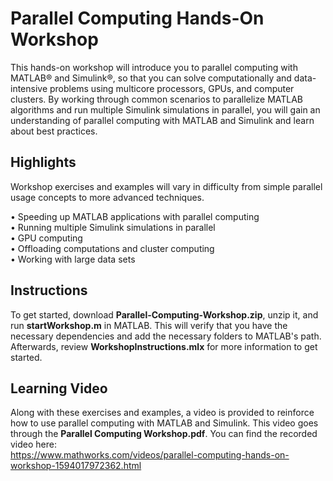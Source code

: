 # Parallel Computing Hands-On Workshop<br />
This hands-on workshop will introduce you to parallel computing with MATLAB® and Simulink®, so that you can solve computationally and data-intensive problems using multicore processors, GPUs, and computer clusters. By working through common scenarios to parallelize MATLAB algorithms and run multiple Simulink simulations in parallel, you will gain an understanding of parallel computing with MATLAB and Simulink and learn about best practices.

## Highlights

Workshop exercises and examples will vary in difficulty from simple parallel usage concepts to more advanced techniques. 

• Speeding up MATLAB applications with parallel computing<br />
• Running multiple Simulink simulations in parallel<br />
• GPU computing<br />
• Offloading computations and cluster computing<br />
• Working with large data sets<br />

## Instructions

To get started, download **Parallel-Computing-Workshop.zip**, unzip it, and run **startWorkshop.m** in MATLAB.  This will verify that you have the necessary dependencies and add the necessary folders to MATLAB's path.  Afterwards, review **WorkshopInstructions.mlx** for more information to get started.

## Learning Video
Along with these exercises and examples, a video is provided to reinforce how to use parallel computing with MATLAB and Simulink.  This video goes through the **Parallel Computing Workshop.pdf**.  You can find the recorded video here:<br /> https://www.mathworks.com/videos/parallel-computing-hands-on-workshop-1594017972362.html
